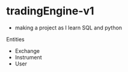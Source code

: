 # tradingEngine-v1
- making a project as I learn SQL and python

Entities
- Exchange
- Instrument
- User
